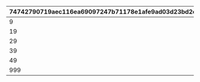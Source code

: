 |74742790719aec116ea69097247b71178e1afe9ad03d23bd2cfa4db9aa70a4cd|cce85743b222eaf83197b13453672b15326cd0a93aa00ab98278b3b5285e2b2c|cb3bda2f73808bfa60e293277f1a327f18cddc3a24ffbe81d00e8ba799ad439a|d2441c405255f7267bded12a02169eb132ca6351b4cbd6b4e47499b2512dd20b|
| --- | --- | --- | --- |
|9|1010|1|1|
|19|1030|10|2|
|29|1050|20|3|
|39|1070|30|4|
|49|1100|40|5|
|999|1200|50|6|